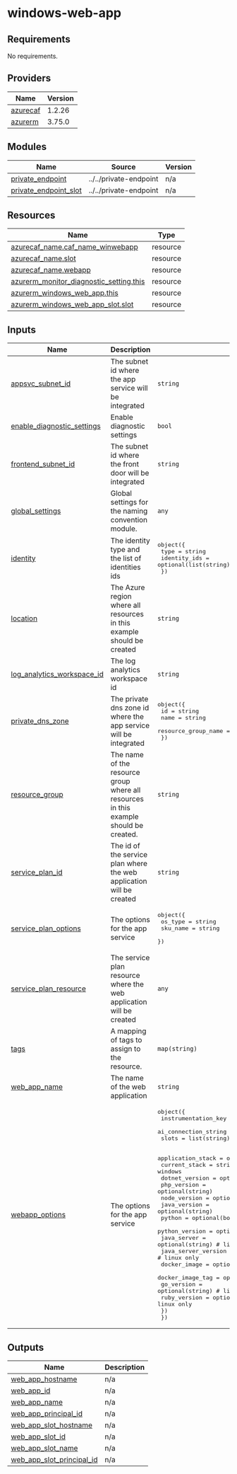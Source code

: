 # windows-web-app

<!-- BEGINNING OF PRE-COMMIT-TERRAFORM DOCS HOOK -->
## Requirements

No requirements.

## Providers

| Name | Version |
|------|---------|
| <a name="provider_azurecaf"></a> [azurecaf](#provider\_azurecaf) | 1.2.26 |
| <a name="provider_azurerm"></a> [azurerm](#provider\_azurerm) | 3.75.0 |

## Modules

| Name | Source | Version |
|------|--------|---------|
| <a name="module_private_endpoint"></a> [private\_endpoint](#module\_private\_endpoint) | ../../private-endpoint | n/a |
| <a name="module_private_endpoint_slot"></a> [private\_endpoint\_slot](#module\_private\_endpoint\_slot) | ../../private-endpoint | n/a |

## Resources

| Name | Type |
|------|------|
| [azurecaf_name.caf_name_winwebapp](https://registry.terraform.io/providers/aztfmod/azurecaf/latest/docs/resources/name) | resource |
| [azurecaf_name.slot](https://registry.terraform.io/providers/aztfmod/azurecaf/latest/docs/resources/name) | resource |
| [azurecaf_name.webapp](https://registry.terraform.io/providers/aztfmod/azurecaf/latest/docs/resources/name) | resource |
| [azurerm_monitor_diagnostic_setting.this](https://registry.terraform.io/providers/hashicorp/azurerm/latest/docs/resources/monitor_diagnostic_setting) | resource |
| [azurerm_windows_web_app.this](https://registry.terraform.io/providers/hashicorp/azurerm/latest/docs/resources/windows_web_app) | resource |
| [azurerm_windows_web_app_slot.slot](https://registry.terraform.io/providers/hashicorp/azurerm/latest/docs/resources/windows_web_app_slot) | resource |

## Inputs

| Name | Description | Type | Default | Required |
|------|-------------|------|---------|:--------:|
| <a name="input_appsvc_subnet_id"></a> [appsvc\_subnet\_id](#input\_appsvc\_subnet\_id) | The subnet id where the app service will be integrated | `string` | `null` | no |
| <a name="input_enable_diagnostic_settings"></a> [enable\_diagnostic\_settings](#input\_enable\_diagnostic\_settings) | Enable diagnostic settings | `bool` | `false` | no |
| <a name="input_frontend_subnet_id"></a> [frontend\_subnet\_id](#input\_frontend\_subnet\_id) | The subnet id where the front door will be integrated | `string` | `null` | no |
| <a name="input_global_settings"></a> [global\_settings](#input\_global\_settings) | Global settings for the naming convention module. | `any` | n/a | yes |
| <a name="input_identity"></a> [identity](#input\_identity) | The identity type and the list of identities ids | <pre>object({<br>    type         = string<br>    identity_ids = optional(list(string))<br>  })</pre> | <pre>{<br>  "identity_ids": [],<br>  "type": "SystemAssigned"<br>}</pre> | no |
| <a name="input_location"></a> [location](#input\_location) | The Azure region where all resources in this example should be created | `string` | `"westus2"` | no |
| <a name="input_log_analytics_workspace_id"></a> [log\_analytics\_workspace\_id](#input\_log\_analytics\_workspace\_id) | The log analytics workspace id | `string` | n/a | yes |
| <a name="input_private_dns_zone"></a> [private\_dns\_zone](#input\_private\_dns\_zone) | The private dns zone id where the app service will be integrated | <pre>object({<br>    id                  = string<br>    name                = string<br>    resource_group_name = string<br>  })</pre> | n/a | yes |
| <a name="input_resource_group"></a> [resource\_group](#input\_resource\_group) | The name of the resource group where all resources in this example should be created. | `string` | n/a | yes |
| <a name="input_service_plan_id"></a> [service\_plan\_id](#input\_service\_plan\_id) | The id of the service plan where the web application will be created | `string` | n/a | yes |
| <a name="input_service_plan_options"></a> [service\_plan\_options](#input\_service\_plan\_options) | The options for the app service | <pre>object({<br>    os_type  = string<br>    sku_name = string<br>  })</pre> | <pre>{<br>  "os_type": "Windows",<br>  "sku_name": "S1"<br>}</pre> | no |
| <a name="input_service_plan_resource"></a> [service\_plan\_resource](#input\_service\_plan\_resource) | The service plan resource where the web application will be created | `any` | n/a | yes |
| <a name="input_tags"></a> [tags](#input\_tags) | A mapping of tags to assign to the resource. | `map(string)` | `{}` | no |
| <a name="input_web_app_name"></a> [web\_app\_name](#input\_web\_app\_name) | The name of the web application | `string` | n/a | yes |
| <a name="input_webapp_options"></a> [webapp\_options](#input\_webapp\_options) | The options for the app service | <pre>object({<br>    instrumentation_key  = string<br>    ai_connection_string = string<br>    slots                = list(string)<br><br>    application_stack = object({<br>      current_stack       = string # required for windows<br>      dotnet_version      = optional(string)<br>      php_version         = optional(string)<br>      node_version        = optional(string)<br>      java_version        = optional(string)<br>      python              = optional(bool)   # windows only<br>      python_version      = optional(string) # linux only<br>      java_server         = optional(string) # linux only<br>      java_server_version = optional(string) # linux only<br>      docker_image        = optional(string) # linux only<br>      docker_image_tag    = optional(string) # linux only<br>      go_version          = optional(string) # linux only<br>      ruby_version        = optional(string) # linux only<br>    })<br>  })</pre> | n/a | yes |

## Outputs

| Name | Description |
|------|-------------|
| <a name="output_web_app_hostname"></a> [web\_app\_hostname](#output\_web\_app\_hostname) | n/a |
| <a name="output_web_app_id"></a> [web\_app\_id](#output\_web\_app\_id) | n/a |
| <a name="output_web_app_name"></a> [web\_app\_name](#output\_web\_app\_name) | n/a |
| <a name="output_web_app_principal_id"></a> [web\_app\_principal\_id](#output\_web\_app\_principal\_id) | n/a |
| <a name="output_web_app_slot_hostname"></a> [web\_app\_slot\_hostname](#output\_web\_app\_slot\_hostname) | n/a |
| <a name="output_web_app_slot_id"></a> [web\_app\_slot\_id](#output\_web\_app\_slot\_id) | n/a |
| <a name="output_web_app_slot_name"></a> [web\_app\_slot\_name](#output\_web\_app\_slot\_name) | n/a |
| <a name="output_web_app_slot_principal_id"></a> [web\_app\_slot\_principal\_id](#output\_web\_app\_slot\_principal\_id) | n/a |
<!-- END OF PRE-COMMIT-TERRAFORM DOCS HOOK -->
